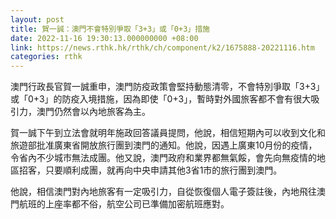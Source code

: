 ```yaml
---
layout: post
title: 賀一誠：澳門不會特別爭取「3+3」或「0+3」措施
date: 2022-11-16 19:30:13.000000000 +08:00
link: https://news.rthk.hk/rthk/ch/component/k2/1675888-20221116.htm
categories: rthk
---
```


澳門行政長官賀一誠重申，澳門防疫政策會堅持動態清零，不會特別爭取「3+3」或「0+3」的防疫入境措施，因為即使「0+3」，暫時對外國旅客都不會有很大吸引力，澳門仍然會以內地旅客為主。

賀一誠下午到立法會就明年施政回答議員提問，他說，相信短期內可以收到文化和旅遊部批准廣東省開放旅行團到澳門的通知。他說，因遇上廣東10月份的疫情，令省內不少城市無法成團。他又說，澳門政府和業界都無氣餒，會先向無疫情的地區招客，只要順利成團，就再向中央申請其他3省1市的旅行團到澳門。

他說，相信澳門對內地旅客有一定吸引力，自從恢復個人電子簽註後，內地飛往澳門航班的上座率都不俗，航空公司已準備加密航班應對。
